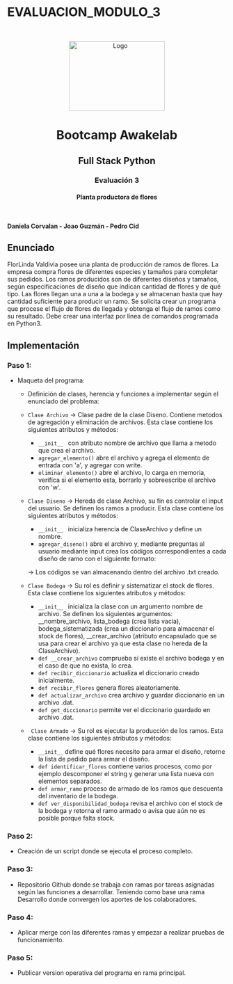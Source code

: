 # EVALUACION_MODULO_3


<!-- PROJECT LOGO -->
<br />
<p align="center">
    <img src="https://storage.googleapis.com/portalfruticola/2018/08/1e6f6146-floriculturacultivorosaspf.png" alt="Logo" width="220" height="160">
  </a>

  <h1 align="center">Bootcamp Awakelab</h1>
  <h2 align="center">Full Stack Python</h2>
  <h3 align="center">Evaluación 3</h3>
  <h4 align="center">Planta productora de flores</h4>
</p>
<br/>

**Daniela Corvalan - Joao Guzmán - Pedro Cid**

## Enunciado

FlorLinda Valdivia posee una planta de producción de ramos de flores. La empresa
compra flores de diferentes especies y tamaños para completar sus pedidos.
Los ramos producidos son de diferentes diseños y tamaños, según especificaciones de
diseño que indican cantidad de flores y de qué tipo.
Las flores llegan una a una a la bodega y se almacenan hasta que hay cantidad
suficiente para producir un ramo.
Se solicita crear un programa que procese el flujo de flores de llegada y obtenga el flujo de ramos como su resultado.
Debe crear una interfaz por línea de comandos programada en Python3.

## Implementación

### Paso 1:

* Maqueta del programa:
    * Definición de clases, herencia y funciones a implementar según el enunciado del problema:

    * ` Clase Archivo `  -> Clase padre de la clase Diseno. Contiene metodos de agregación y eliminación de archivos. Esta clase contiene los siguientes atributos y métodos: 
      -  `__init__ ` con atributo nombre de archivo que llama a metodo que crea el archivo.
      - `agregar_elemento()` abre el archivo y agrega el elemento de entrada con 'a', y agregar con write.
      - `eliminar_elemento()` abre el archivo, lo carga en memoria, verifica si el elemento esta, borrarlo y sobreescribe el archivo con 'w'.


    * ` Clase Diseno `  -> Hereda de clase Archivo, su fin es controlar el input del usuario. Se definen los ramos a producir. Esta clase contiene los siguientes atributos y métodos: 
      -  `__init__ ` inicializa herencia de ClaseArchivo y define un nombre.
      - `agregar_diseno()` abre el archivo y, mediante preguntas al usuario mediante input crea los códigos correspondientes a cada diseño de ramo con el siguiente formato:
      <p align="center">
        <nombre_ramo><tamano_ramo><cantidad_flor­1><especie_flor­1> <cantidad_flor­N><especie_flor­N><cantidad_flores_ramo>
      </p> 

      -> Los códigos se van almacenando dentro del archivo .txt creado.

     * ` Clase Bodega `  -> Su rol es definir y sistematizar el stock de flores. Esta clase contiene los siguientes atributos y métodos: 
        -  `__init__ ` inicializa la clase con un argumento nombre de archivo. Se definen los siguientes argumentos: __nombre_archivo, lista_bodega (crea lista vacía), bodega_sistematizada (crea un diccionario para almacenar el stock de flores), __crear_archivo (atributo encapsulado que se usa para crear el archivo ya que esta clase no hereda de la ClaseArchivo).
        - `def __crear_archivo` comprueba si existe el archivo bodega y en el caso de que no exista, lo crea.  
        - `def recibir_diccionario` actualiza el diccionario creado inicialmente.
        - `def recibir_flores` genera flores aleatoriamente.  
        - `def actualizar_archivo` crea archivo y guardar diccionario en un archivo .dat.
        - `def get_diccionario` permite ver el diccionario guardado en archivo .dat.

     * ` Clase Armado`  -> Su rol es ejecutar la producción de los ramos. Esta clase contiene los siguientes atributos y métodos: 
        - `__init__` define qué flores necesito para armar el diseño, retorne la lista de pedido para armar el diseño.
        - `def identificar_flores` contiene varios procesos, como por ejemplo descomponer el string y generar una lista nueva con elementos separados.
        - `def armar_ramo` proceso de armado de los ramos que descuenta del inventario de la bodega.
        - `def ver_disponibilidad_bodega` revisa el archivo con el stock de la bodega y retorna el ramo armado o avisa que aún no es posible porque falta stock.

### Paso 2:
* Creación de un script donde se ejecuta el proceso completo.

### Paso 3:
*   Repositorio Github donde se trabaja con ramas por tareas asignadas según las funciones a desarrollar. Teniendo como base una rama Desarrollo donde convergen los aportes de los colaboradores.

### Paso 4:
* Aplicar merge con las diferentes ramas y empezar a realizar pruebas de funcionamiento.

### Paso 5:
* Publicar version operativa del programa en rama principal.
